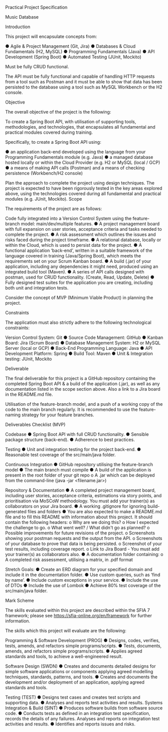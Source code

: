 Practical Project Specification

Music Database

Introduction

This project will encapsulate concepts from:

● Agile & Project Management (Git, Jira)
● Databases & Cloud Fundamentals (H2, MySQL)
● Programming Fundamentals (Java)
● API Development (Spring Boot)
● Automated Testing (JUnit, Mockito)

Must be fully CRUD functional.

The API must be fully functional and capable of handling HTTP requests from a tool such as Postman and it must be able to show that data has been persisted to the database using a tool such as MySQL Workbench or the H2 console.

Objective

The overall objective of the project is the following:

To create a Spring Boot API, with utilisation of supporting tools, methodologies, and technologies, that encapsulates all fundamental and practical modules covered during training.

Specifically, to create a Spring Boot API using:

● an application back-end developed using the language from your Programming Fundamentals module (e.g. Java)
● a managed database hosted locally or within the Cloud Provider (e.g. H2 or MySQL (local / GCP)
● a means of making API calls (Postman) and a means of checking persistence (Workbench/H2 console)

Plan the approach to complete the project using design techniques. The project is expected to have been rigorously tested in the key areas explored above, using the technologies covered during all fundamental and practical modules (e.g. JUnit, Mockito).
Scope

The requirements of the project are as follows:

Code fully integrated into a Version Control System using the feature-branch model: main/dev/multiple features.
● A project management board with full expansion on user stories, acceptance criteria and tasks needed to complete the project.
● A risk assessment which outlines the issues and risks faced during the project timeframe.
● A relational database, locally or within the Cloud, which is used to persist data for the project.
● A functional application ‘back-end’, written in a suitable framework of the language covered in training (Java/Spring Boot), which meets the requirements set on your Scrum Kanban board.
● A build (.jar) of your application, including any dependencies it might need, produced using an integrated build tool (Maven).
● A series of API calls designed with postman, used for CRUD functionality. (Create, Read, Update, Delete)
● Fully designed test suites for the application you are creating, including both unit and integration tests.

Consider the concept of MVP (Minimum Viable Product) in planning the project.

Constraints

The application must also strictly adhere to the following technological constraints:

Version Control System: Git
● Source Code Management: GitHub
● Kanban Board: Jira (Scrum Board)
● Database Management System: H2 or MySQL Server (local or GCP)
● Back-End Programming Language: Java
● API Development Platform: Spring
● Build Tool: Maven
● Unit & Integration testing: JUnit, Mockito

Deliverable

The final deliverable for this project is a GitHub repository containing the completed Spring Boot API & a build of the application (.jar), as well as any documentation listed in the scope section above. Also a link to a Jira board in the README.md file.

Utilisation of the feature-branch model, and a push of a working copy of the code to the main branch regularly. It is recommended to use the feature-<concept> naming strategy for your feature branches.

Deliverables Checklist (MVP)

Codebase
● Spring Boot API with full CRUD functionality.
● Sensible package structure (back-end).
● Adherence to best practices.

Testing
● Unit and integration testing for the project back-end.
● Reasonable test coverage of the src/main/java folder.

Continuous Integration
● GitHub repository utilising the feature-branch model
● The main branch must compile
● A build of the application is present in the root folder of your git repo
o A .jar which can be deployed from the command-line (java -jar <filename.jar>)

Repository & Documentation
● A completed project management board, including user stories, acceptance criteria, estimations via story points, and prioritisation via MoSCoW methodology. You must add your trainer(s) as collaborators on your Jira board.
● A working .gitignore for ignoring build-generated files and folders
● You are also expected to make a README.md file and to fill this README with information about this project. It should contain the following headers:
o Why are we doing this?
o How I expected the challenge to go.
o What went well? / What didn't go as planned?
o Possible improvements for future revisions of the project.
o Screenshots showing your postman requests and the output from the API.
o Screenshots of your database to prove that data is being persisted.
o Screenshot of your test results, including coverage report.
o Link to Jira Board - You must add your trainer(s) as collaborators also.
● A documentation folder containing:
o A completed risk assessment, utilising a matrix, in .pdf format

Stretch Goals:
● Create an ERD diagram for your specified domain and include it in the documentation folder.
● Use custom queries, such as ‘find by name’.
● Include custom exceptions in your service.
● Include the use of DTOs
● Include the use of Lombok
● Achieve 80% test coverage of the src/main/java folder.

Mark Scheme

The skills evaluated within this project are described within the SFIA 7 framework; please see https://sfia-online.org/en/framework for further information.

The skills which this project will evaluate are the following:

Programming & Software Development (PROG)
● Designs, codes, verifies, tests, amends, and refactors simple programs/scripts.
● Tests, documents, amends, and refactors simple programs/scripts.
● Applies agreed standards and tools, to achieve a well-engineered result.

Software Design (SWDN)
● Creates and documents detailed designs for simple software applications or components applying agreed modelling techniques, standards, patterns, and tools.
● Creates and documents the development and/or deployment of an application, applying agreed standards and tools.

Testing (TEST)
● Designs test cases and creates test scripts and supporting data.
● Analyses and reports test activities and results.
Systems Integration & Build (SINT)
● Produces software builds from software source code.
● Conducts tests as defined in an integration test specification, records the details of any failures. Analyses and reports on integration test activities and results.
● Identifies and reports issues and risks.


